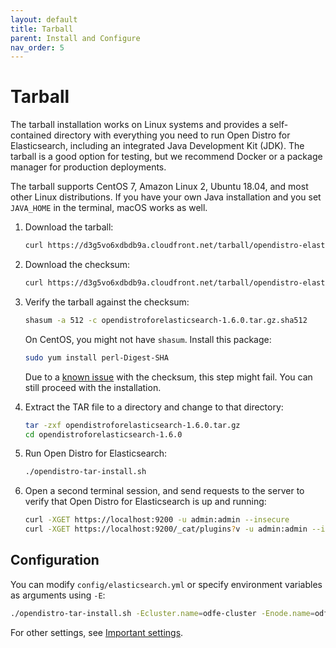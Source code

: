 ```yaml
---
layout: default
title: Tarball
parent: Install and Configure
nav_order: 5
---
```


# Tarball

The tarball installation works on Linux systems and provides a self-contained directory with everything you need to run Open Distro for Elasticsearch, including an integrated Java Development Kit (JDK). The tarball is a good option for testing, but we recommend Docker or a package manager for production deployments.

The tarball supports CentOS 7, Amazon Linux 2, Ubuntu 18.04, and most other Linux distributions. If you have your own Java installation and you set `JAVA_HOME` in the terminal, macOS works as well.

1. Download the tarball:

   ```bash
   curl https://d3g5vo6xdbdb9a.cloudfront.net/tarball/opendistro-elasticsearch/opendistroforelasticsearch-1.6.0.tar.gz -o opendistroforelasticsearch-1.6.0.tar.gz
   ```

1. Download the checksum:

   ```bash
   curl https://d3g5vo6xdbdb9a.cloudfront.net/tarball/opendistro-elasticsearch/opendistroforelasticsearch-1.6.0.tar.gz.sha512 -o opendistroforelasticsearch-1.6.0.tar.gz.sha512
   ```

1. Verify the tarball against the checksum:

   ```bash
   shasum -a 512 -c opendistroforelasticsearch-1.6.0.tar.gz.sha512
   ```

   On CentOS, you might not have `shasum`. Install this package:

   ```bash
   sudo yum install perl-Digest-SHA
   ```

   Due to a [known issue](https://github.com/opendistro-for-elasticsearch/opendistro-build/issues/81) with the checksum, this step might fail. You can still proceed with the installation.

1. Extract the TAR file to a directory and change to that directory:

   ```bash
   tar -zxf opendistroforelasticsearch-1.6.0.tar.gz
   cd opendistroforelasticsearch-1.6.0
   ```

1. Run Open Distro for Elasticsearch:

   ```bash
   ./opendistro-tar-install.sh
   ```

1. Open a second terminal session, and send requests to the server to verify that Open Distro for Elasticsearch is up and running:

   ```bash
   curl -XGET https://localhost:9200 -u admin:admin --insecure
   curl -XGET https://localhost:9200/_cat/plugins?v -u admin:admin --insecure
   ```


## Configuration

You can modify `config/elasticsearch.yml` or specify environment variables as arguments using `-E`:

```bash
./opendistro-tar-install.sh -Ecluster.name=odfe-cluster -Enode.name=odfe-node1 -Ehttp.host=0.0.0.0 -Ediscovery.type=single-node
```

For other settings, see [Important settings](../docker/#important-settings).
